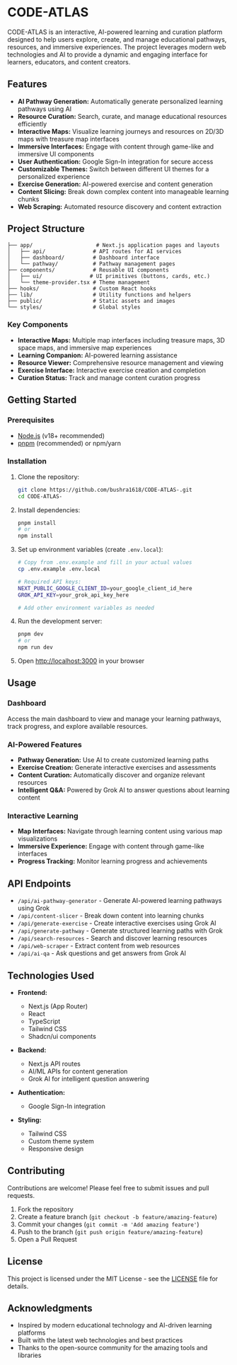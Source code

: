 # CODE-ATLAS

CODE-ATLAS is an interactive, AI-powered learning and curation platform designed to help users explore, create, and manage educational pathways, resources, and immersive experiences. The project leverages modern web technologies and AI to provide a dynamic and engaging interface for learners, educators, and content creators.

## Features

- **AI Pathway Generation:** Automatically generate personalized learning pathways using AI
- **Resource Curation:** Search, curate, and manage educational resources efficiently
- **Interactive Maps:** Visualize learning journeys and resources on 2D/3D maps with treasure map interfaces
- **Immersive Interfaces:** Engage with content through game-like and immersive UI components
- **User Authentication:** Google Sign-In integration for secure access
- **Customizable Themes:** Switch between different UI themes for a personalized experience
- **Exercise Generation:** AI-powered exercise and content generation
- **Content Slicing:** Break down complex content into manageable learning chunks
- **Web Scraping:** Automated resource discovery and content extraction

## Project Structure

```
├── app/                    # Next.js application pages and layouts
│   ├── api/               # API routes for AI services
│   ├── dashboard/         # Dashboard interface
│   └── pathway/           # Pathway management pages
├── components/            # Reusable UI components
│   ├── ui/               # UI primitives (buttons, cards, etc.)
│   └── theme-provider.tsx # Theme management
├── hooks/                 # Custom React hooks
├── lib/                   # Utility functions and helpers
├── public/                # Static assets and images
└── styles/                # Global styles
```

### Key Components

- **Interactive Maps:** Multiple map interfaces including treasure maps, 3D space maps, and immersive map experiences
- **Learning Companion:** AI-powered learning assistance
- **Resource Viewer:** Comprehensive resource management and viewing
- **Exercise Interface:** Interactive exercise creation and completion
- **Curation Status:** Track and manage content curation progress

## Getting Started

### Prerequisites

- [Node.js](https://nodejs.org/) (v18+ recommended)
- [pnpm](https://pnpm.io/) (recommended) or npm/yarn

### Installation

1. Clone the repository:
   ```bash
   git clone https://github.com/bushra1618/CODE-ATLAS-.git
   cd CODE-ATLAS-
   ```

2. Install dependencies:
   ```bash
   pnpm install
   # or
   npm install
   ```

3. Set up environment variables (create `.env.local`):
   ```bash
   # Copy from .env.example and fill in your actual values
   cp .env.example .env.local
   
   # Required API keys:
   NEXT_PUBLIC_GOOGLE_CLIENT_ID=your_google_client_id_here
   GROK_API_KEY=your_grok_api_key_here
   
   # Add other environment variables as needed
   ```

4. Run the development server:
   ```bash
   pnpm dev
   # or
   npm run dev
   ```

5. Open [http://localhost:3000](http://localhost:3000) in your browser

## Usage

### Dashboard
Access the main dashboard to view and manage your learning pathways, track progress, and explore available resources.

### AI-Powered Features
- **Pathway Generation:** Use AI to create customized learning paths
- **Exercise Creation:** Generate interactive exercises and assessments
- **Content Curation:** Automatically discover and organize relevant resources
- **Intelligent Q&A:** Powered by Grok AI to answer questions about learning content

### Interactive Learning
- **Map Interfaces:** Navigate through learning content using various map visualizations
- **Immersive Experience:** Engage with content through game-like interfaces
- **Progress Tracking:** Monitor learning progress and achievements

## API Endpoints

- `/api/ai-pathway-generator` - Generate AI-powered learning pathways using Grok
- `/api/content-slicer` - Break down content into learning chunks
- `/api/generate-exercise` - Create interactive exercises using Grok AI
- `/api/generate-pathway` - Generate structured learning paths with Grok
- `/api/search-resources` - Search and discover learning resources
- `/api/web-scraper` - Extract content from web resources
- `/api/ai-qa` - Ask questions and get answers from Grok AI

## Technologies Used

- **Frontend:**
  - Next.js (App Router)
  - React
  - TypeScript
  - Tailwind CSS
  - Shadcn/ui components

- **Backend:**
  - Next.js API routes
  - AI/ML APIs for content generation
  - Grok AI for intelligent question answering

- **Authentication:**
  - Google Sign-In integration

- **Styling:**
  - Tailwind CSS
  - Custom theme system
  - Responsive design

## Contributing

Contributions are welcome! Please feel free to submit issues and pull requests.

1. Fork the repository
2. Create a feature branch (`git checkout -b feature/amazing-feature`)
3. Commit your changes (`git commit -m 'Add amazing feature'`)
4. Push to the branch (`git push origin feature/amazing-feature`)
5. Open a Pull Request

## License

This project is licensed under the MIT License - see the [LICENSE](LICENSE) file for details.

## Acknowledgments

- Inspired by modern educational technology and AI-driven learning platforms
- Built with the latest web technologies and best practices
- Thanks to the open-source community for the amazing tools and libraries
